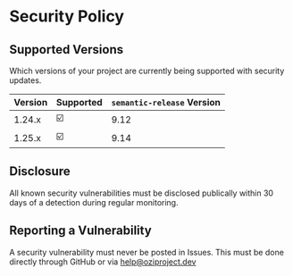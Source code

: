 # Security Policy

## Supported Versions

Which versions of your project are
currently being supported with security updates.

| Version | Supported          | ``semantic-release`` Version |
| ------- | ------------------ | -----------------------------|
| 1.24.x  | ☑️                 | 9.12                         |
| 1.25.x  | ☑️                 | 9.14                         |

## Disclosure

All known security vulnerabilities must be disclosed publically within 30 days of a detection during regular monitoring.

## Reporting a Vulnerability

A security vulnerability must never be posted in Issues.
This must be done directly through GitHub or via help@oziproject.dev

